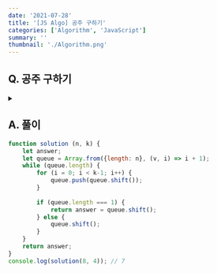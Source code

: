 ```yaml
---
date: '2021-07-28'
title: '[JS Algo] 공주 구하기'
categories: ['Algorithm', 'JavaScript']
summary: ''
thumbnail: './Algorithm.png'
---
```


## Q. 공주 구하기
<details>
<summary></summary>
<div markdown="1">       


</div>
</details>


## A. 풀이


``` javascript
function solution (n, k) {
    let answer;
    let queue = Array.from({length: n}, (v, i) => i + 1);
    while (queue.length) {
        for (i = 0; i < k-1; i++) {
            queue.push(queue.shift());
        }
        
        if (queue.length === 1) {
            return answer = queue.shift();
        } else {
            queue.shift();
        }
    }
    return answer;
}
console.log(solution(8, 4)); // 7
```
